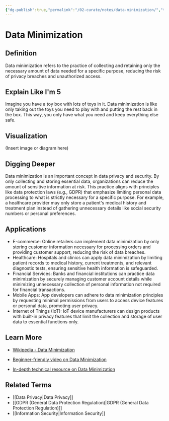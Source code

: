 ```yaml
---
{"dg-publish":true,"permalink":"/02-curate/notes/data-minimization/","title":"Data Minimization","tags":["data-privacy","data","privacy","security","cybersecurity","digital-resilience"]}
---
```


# Data Minimization

## **Definition**

Data minimization refers to the practice of collecting and retaining only the necessary amount of data needed for a specific purpose, reducing the risk of privacy breaches and unauthorized access.

## **Explain Like I'm 5**

Imagine you have a toy box with lots of toys in it. Data minimization is like only taking out the toys you need to play with and putting the rest back in the box. This way, you only have what you need and keep everything else safe.

## **Visualization**

(Insert image or diagram here)

## **Digging Deeper**

Data minimization is an important concept in data privacy and security. By only collecting and storing essential data, organizations can reduce the amount of sensitive information at risk. This practice aligns with principles like data protection laws (e.g., GDPR) that emphasize limiting personal data processing to what is strictly necessary for a specific purpose. For example, a healthcare provider may only store a patient's medical history and treatment plan instead of gathering unnecessary details like social security numbers or personal preferences.

## **Applications**

- E-commerce: Online retailers can implement data minimization by only storing customer information necessary for processing orders and providing customer support, reducing the risk of data breaches.
- Healthcare: Hospitals and clinics can apply data minimization by limiting patient records to medical history, current treatments, and relevant diagnostic tests, ensuring sensitive health information is safeguarded.
- Financial Services: Banks and financial institutions can practice data minimization by securely managing customer account details while minimizing unnecessary collection of personal information not required for financial transactions.
- Mobile Apps: App developers can adhere to data minimization principles by requesting minimal permissions from users to access device features or personal data, promoting user privacy.
- Internet of Things (IoT): IoT device manufacturers can design products with built-in privacy features that limit the collection and storage of user data to essential functions only.

## **Learn More**

- [Wikipedia - Data Minimization](https://en.wikipedia.org/wiki/Data_minimization)

- [Beginner-friendly video on Data Minimization](https://www.youtube.com/watch?v=8EJ8W9dCjZk)

- [In-depth technical resource on Data Minimization](https://iapp.org/media/pdf/resource_center/IAPP_PB_Draft-Guidance-on-Minimization.pdf)

## **Related Terms**

- [[Data Privacy\|Data Privacy]]
- [[GDPR (General Data Protection Regulation)\|GDPR (General Data Protection Regulation)]]
- [[Information Security\|Information Security]]